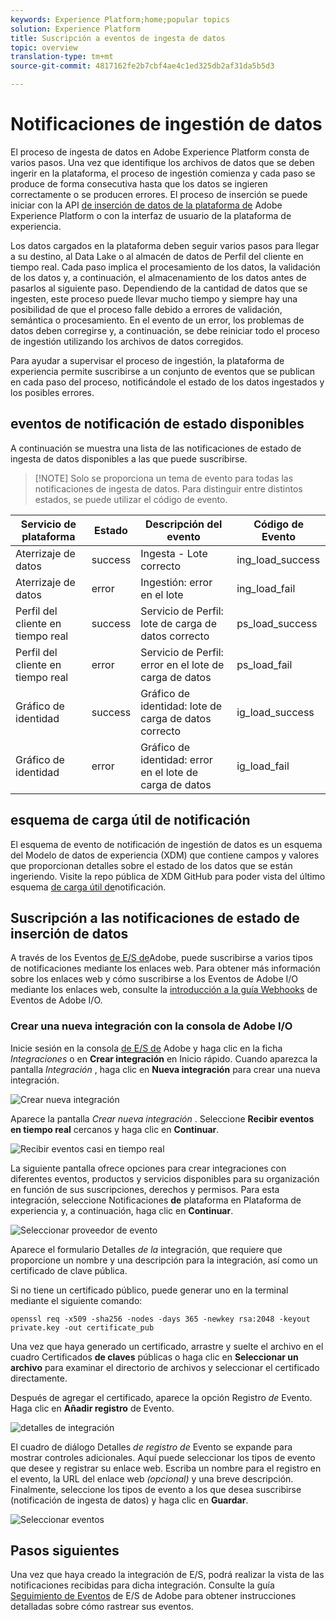 ```yaml
---
keywords: Experience Platform;home;popular topics
solution: Experience Platform
title: Suscripción a eventos de ingesta de datos
topic: overview
translation-type: tm+mt
source-git-commit: 4817162fe2b7cbf4ae4c1ed325db2af31da5b5d3

---
```



# Notificaciones de ingestión de datos

El proceso de ingesta de datos en Adobe Experience Platform consta de varios pasos. Una vez que identifique los archivos de datos que se deben ingerir en la plataforma, el proceso de ingestión comienza y cada paso se produce de forma consecutiva hasta que los datos se ingieren correctamente o se producen errores. El proceso de inserción se puede iniciar con la API [de inserción de datos de la plataforma de](https://www.adobe.io/apis/experienceplatform/home/api-reference.html#!acpdr/swagger-specs/ingest-api.yaml) Adobe Experience Platform o con la interfaz de usuario de la plataforma de experiencia.

Los datos cargados en la plataforma deben seguir varios pasos para llegar a su destino, al Data Lake o al almacén de datos de Perfil del cliente en tiempo real. Cada paso implica el procesamiento de los datos, la validación de los datos y, a continuación, el almacenamiento de los datos antes de pasarlos al siguiente paso. Dependiendo de la cantidad de datos que se ingesten, este proceso puede llevar mucho tiempo y siempre hay una posibilidad de que el proceso falle debido a errores de validación, semántica o procesamiento. En el evento de un error, los problemas de datos deben corregirse y, a continuación, se debe reiniciar todo el proceso de ingestión utilizando los archivos de datos corregidos.

Para ayudar a supervisar el proceso de ingestión, la plataforma de experiencia permite suscribirse a un conjunto de eventos que se publican en cada paso del proceso, notificándole el estado de los datos ingestados y los posibles errores.

## eventos de notificación de estado disponibles

A continuación se muestra una lista de las notificaciones de estado de ingesta de datos disponibles a las que puede suscribirse.

>[!NOTE] Solo se proporciona un tema de evento para todas las notificaciones de ingesta de datos. Para distinguir entre distintos estados, se puede utilizar el código de evento.

| Servicio de plataforma | Estado | Descripción del evento | Código de Evento |
| ---------------- | ------ | ----------------- | ---------- |
| Aterrizaje de datos | success | Ingesta - Lote correcto | ing_load_success |
| Aterrizaje de datos | error | Ingestión: error en el lote | ing_load_fail |
| Perfil del cliente en tiempo real | success | Servicio de Perfil: lote de carga de datos correcto | ps_load_success |
| Perfil del cliente en tiempo real | error | Servicio de Perfil: error en el lote de carga de datos | ps_load_fail |
| Gráfico de identidad | success | Gráfico de identidad: lote de carga de datos correcto | ig_load_success |
| Gráfico de identidad | error | Gráfico de identidad: error en el lote de carga de datos | ig_load_fail |

## esquema de carga útil de notificación

El esquema de evento de notificación de ingestión de datos es un esquema del Modelo de datos de experiencia (XDM) que contiene campos y valores que proporcionan detalles sobre el estado de los datos que se están ingeriendo. Visite la repo pública de XDM GitHub para poder vista del último esquema [de carga útil de](https://github.com/adobe/xdm/blob/master/schemas/common/notifications/ingestion.schema.json)notificación.

## Suscripción a las notificaciones de estado de inserción de datos

A través de los Eventos [de E/S de](https://www.adobe.io/apis/experienceplatform/events.html)Adobe, puede suscribirse a varios tipos de notificaciones mediante los enlaces web. Para obtener más información sobre los enlaces web y cómo suscribirse a los Eventos de Adobe I/O mediante los enlaces web, consulte la [introducción a la guía Webhooks](https://www.adobe.io/apis/experienceplatform/events/docs.html#!adobedocs/adobeio-events/master/intro/webhook_docs_intro.md) de Eventos de Adobe I/O.

### Crear una nueva integración con la consola de Adobe I/O

Inicie sesión en la consola [de E/S de](https://console.adobe.io/home) Adobe y haga clic en la ficha *Integraciones* o en **Crear integración** en Inicio rápido. Cuando aparezca la pantalla *Integración* , haga clic en **Nueva integración** para crear una nueva integración.

![Crear nueva integración](../images/quality/subscribe-events/create_integration_start.png)

Aparece la pantalla *Crear nueva integración* . Seleccione **Recibir eventos en tiempo real** cercanos y haga clic en **Continuar**.

![Recibir eventos casi en tiempo real](../images/quality/subscribe-events/create_integration_receive_events.png)

La siguiente pantalla ofrece opciones para crear integraciones con diferentes eventos, productos y servicios disponibles para su organización en función de sus suscripciones, derechos y permisos. Para esta integración, seleccione Notificaciones **de** plataforma en Plataforma de experiencia y, a continuación, haga clic en **Continuar**.

![Seleccionar proveedor de evento](../images/quality/subscribe-events/create_integration_select_provider.png)

Aparece el formulario Detalles *de la* integración, que requiere que proporcione un nombre y una descripción para la integración, así como un certificado de clave pública.

Si no tiene un certificado público, puede generar uno en la terminal mediante el siguiente comando:

```shell
openssl req -x509 -sha256 -nodes -days 365 -newkey rsa:2048 -keyout private.key -out certificate_pub
```

Una vez que haya generado un certificado, arrastre y suelte el archivo en el cuadro Certificados **de claves** públicas o haga clic en **Seleccionar un archivo** para examinar el directorio de archivos y seleccionar el certificado directamente.

Después de agregar el certificado, aparece la opción Registro *de* Evento. Haga clic en **Añadir registro** de Evento.

![detalles de integración](../images/quality/subscribe-events/create_integration_details.png)

El cuadro de diálogo Detalles *de registro de* Evento se expande para mostrar controles adicionales. Aquí puede seleccionar los tipos de evento que desee y registrar su enlace web. Escriba un nombre para el registro en el evento, la URL del enlace web *(opcional)* y una breve descripción. Finalmente, seleccione los tipos de evento a los que desea suscribirse (notificación de ingesta de datos) y haga clic en **Guardar**.

![Seleccionar eventos](../images/quality/subscribe-events/create_integration_select_event.png)

## Pasos siguientes

Una vez que haya creado la integración de E/S, podrá realizar la vista de las notificaciones recibidas para dicha integración. Consulte la guía [Seguimiento de Eventos](https://www.adobe.io/apis/experienceplatform/events/docs.html#!adobedocs/adobeio-events/master/support/tracing.md) de E/S de Adobe para obtener instrucciones detalladas sobre cómo rastrear sus eventos.
